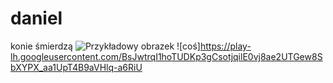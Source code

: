 # daniel
konie śmierdzą
![Przykładowy obrazek](https://user-images.githubusercontent.com/33155636/218336855-f5e1ece3-fe13-4cf0-933e-75f1e24de619.png)
![coś]https://play-lh.googleusercontent.com/BsJwtrqI1hoTUDKp3gCsotjqilE0vj8ae2UTGew8SbXYPX_aa1UpT4B9aVHlq-a6RiU
